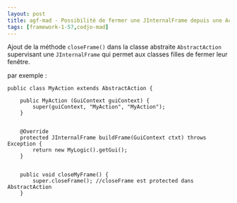 ```yaml
---
layout: post
title: agf-mad - Possibilité de fermer une JInternalFrame depuis une Action
tags: [framework-1-57,codjo-mad]
---
```

Ajout de la méthode ```closeFrame()``` dans la classe abstraite ```AbstractAction``` supervisant une ```JInternalFrame``` qui permet aux classes filles de fermer leur fenêtre.

par exemple : 
```
public class MyAction extends AbstractAction {

    public MyAction (GuiContext guiContext) {
        super(guiContext, "MyAction", "MyAction");
    }


    @Override
    protected JInternalFrame buildFrame(GuiContext ctxt) throws Exception {
        return new MyLogic().getGui();
    }


    public void closeMyFrame() {
        super.closeFrame(); //closeFrame est protected dans AbstractAction
    }
```